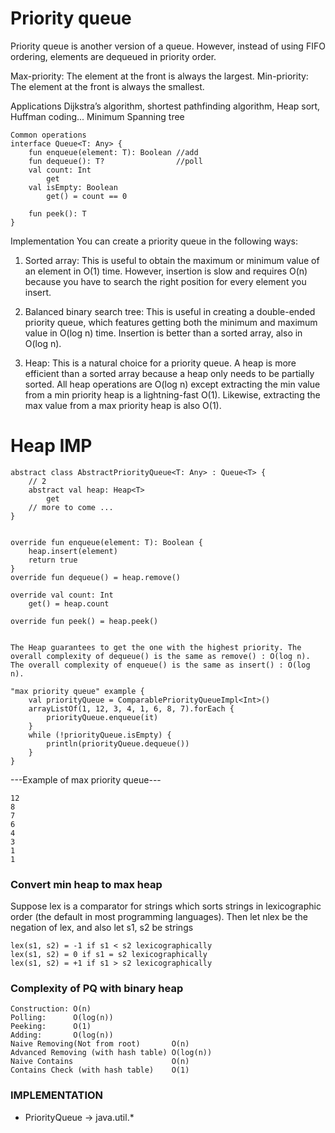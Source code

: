 
# Priority queue 
Priority queue is another version of a queue. However, instead of using FIFO ordering, elements are dequeued in priority order.

Max-priority: The element at the front is always the largest.
Min-priority: The element at the front is always the smallest.

Applications
Dijkstra’s algorithm, shortest pathfinding algorithm, Heap sort, Huffman coding...
Minimum Spanning tree

```
Common operations
interface Queue<T: Any> {
    fun enqueue(element: T): Boolean //add
    fun dequeue(): T?                //poll   
    val count: Int
        get
    val isEmpty: Boolean
        get() = count == 0

    fun peek(): T
}
```
Implementation
You can create a priority queue in the following ways:

1. Sorted array: This is useful to obtain the maximum or minimum value of an element in O(1)
time. However, insertion is slow and requires O(n) because you have to search the right position for every element you insert.

2. Balanced binary search tree: This is useful in creating a double-ended priority queue, which features getting both the minimum and maximum value in O(log n) time. Insertion is better than a sorted array, also in O(log n).

3. Heap: This is a natural choice for a priority queue. A heap is more efficient than a sorted array because a heap only needs to be partially sorted. All heap operations are O(log n) except extracting the min value from a min priority heap is a lightning-fast O(1). Likewise, extracting the max value from a max priority heap is also O(1).



# Heap IMP

```
abstract class AbstractPriorityQueue<T: Any> : Queue<T> {
    // 2
    abstract val heap: Heap<T>
        get
    // more to come ...
}


override fun enqueue(element: T): Boolean {
    heap.insert(element)
    return true
}
override fun dequeue() = heap.remove()

override val count: Int
    get() = heap.count

override fun peek() = heap.peek()


The Heap guarantees to get the one with the highest priority. The overall complexity of dequeue() is the same as remove() : O(log n).
The overall complexity of enqueue() is the same as insert() : O(log n).

"max priority queue" example {
    val priorityQueue = ComparablePriorityQueueImpl<Int>()
    arrayListOf(1, 12, 3, 4, 1, 6, 8, 7).forEach {
        priorityQueue.enqueue(it)
    }
    while (!priorityQueue.isEmpty) {
        println(priorityQueue.dequeue())
    }
}
```

---Example of max priority queue---
```
12
8
7
6
4
3
1
1
```
### Convert min heap to max heap
Suppose lex is a comparator for strings which sorts strings in lexicographic order (the default
in most programming languages). 
Then let nlex be the negation of lex, and also let s1, s2 be strings
```
lex(s1, s2) = -1 if s1 < s2 lexicographically
lex(s1, s2) = 0 if s1 = s2 lexicographically
lex(s1, s2) = +1 if s1 > s2 lexicographically
```


### Complexity of PQ with binary heap
```
Construction: O(n)
Polling:      O(log(n))
Peeking:      O(1)
Adding:       O(log(n))
Naive Removing(Not from root)       O(n)
Advanced Removing (with hash table) O(log(n))
Naive Contains                      O(n)
Contains Check (with hash table)    O(1)
```

### IMPLEMENTATION
* PriorityQueue -> java.util.*
